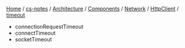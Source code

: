 [Home](https://mengxianbin.github.io) /
[cs-notes](https://mengxianbin.github.io/cs-notes/site) /
[Architecture](https://mengxianbin.github.io/cs-notes/site/Architecture) /
[Components](https://mengxianbin.github.io/cs-notes/site/Architecture/Components) /
[Network](https://mengxianbin.github.io/cs-notes/site/Architecture/Components/Network) /
[HttpClient](https://mengxianbin.github.io/cs-notes/site/Architecture/Components/Network/HttpClient) /
[timeout](https://mengxianbin.github.io/cs-notes/site/Architecture/Components/Network/HttpClient/timeout)

* connectionRequestTimeout
* connectTimeout
* socketTimeout